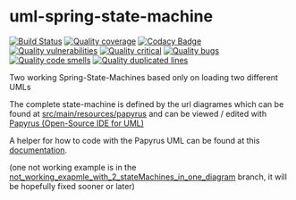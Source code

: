 # uml-spring-state-machine
[![Build Status](https://travis-ci.org/joergi/uml-spring-state-machine.svg?branch=master)](https://travis-ci.org/joergi/uml-spring-state-machine) [![Quality coverage](https://sonarcloud.io/api/badges/measure?key=de.joergi%3Auml-spring-state-machine&metric=coverage)](https://sonarcloud.io/component_measures/metric/coverage/list?id=de.joergi%3Auml-spring-state-machine) [![Codacy Badge](https://api.codacy.com/project/badge/Grade/7dae86506139416288c7ec742d1f72e7)](https://www.codacy.com/app/joergi/uml-spring-state-machine?utm_source=github.com&utm_medium=referral&utm_content=joergi/uml-spring-state-machine&utm_campaign=badger) [![Quality vulnerabilities](https://sonarcloud.io/api/badges/measure?key=de.joergi%3Auml-spring-state-machine&metric=vulnerabilities)](https://sonarcloud.io/component_issues?id=de.joergi%3Auml-spring-state-machine#resolved=false|types=VULNERABILITY) [![Quality critical](https://sonarcloud.io/api/badges/measure?key=de.joergi%3Auml-spring-state-machine&metric=critical_violations)](https://sonarcloud.io/component_issues?id=de.joergi%3Auml-spring-state-machine#severities=CRITICAL) [![Quality bugs](https://sonarcloud.io/api/badges/measure?key=de.joergi%3Auml-spring-state-machine&metric=bugs)](https://sonarcloud.io/component_issues?id=de.joergi%3Auml-spring-state-machine#resolved=false|types=BUG) [![Quality code smells](https://sonarcloud.io/api/badges/measure?key=de.joergi%3Auml-spring-state-machine&metric=code_smells)](https://sonarcloud.io/component_issues?id=de.joergi%3Auml-spring-state-machine#resolved=false|types=CODE_SMELL) [![Quality duplicated lines](https://sonarcloud.io/api/badges/measure?key=de.joergi%3Auml-spring-state-machine&metric=duplicated_lines_density)](https://sonarcloud.io/component_measures/metric/duplicated_lines_density/list?id=de.joergi%3Auml-spring-state-machine)

Two working Spring-State-Machines based only on loading two different UMLs   


The complete state-machine is defined by the url diagrames which can be found at [src/main/resources/papyrus](src/main/resources/papyrus) and can be viewed / edited with [Papyrus (Open-Source IDE for UML)](https://eclipse.org/papyrus/)

A helper for how to code with the Papyrus UML can be found at this [documentation](https://docs.spring.io/spring-statemachine/docs/1.2.6.RELEASE/reference/htmlsingle/#sm-papyrus-beanref).    



(one not working example is in the [not_working_exapmle_with_2_stateMachines_in_one_diagram](https://github.com/joergi/uml-spring-state-machine/tree/not_working_exapmle_with_2_stateMachines_in_one_diagram)  branch, it will be hopefully fixed sooner or later)
